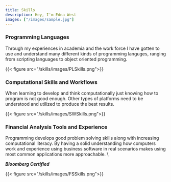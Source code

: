 ```yaml
---
title: Skills
description: Hey, I'm Edna West
images: ["/images/sample.jpg"]
---
```


### Programming Languages
Through my experiences in academia and the work force I have gotten to use and understand many different kinds of programming languges, ranging from scripting languages to object oriented programming. 

{{< figure src="/skills/images/PLSkills.png">}}

### Computational Skills and Workflows
When learning to develop and think computationally just knowing how to program is not good enough. Other types of platforms need to be understood and utilized to produce the best results. 

{{< figure src="/skills/images/SWSkills.png">}}

### Financial Analysis Tools and Experience
Programming develops good problem solving skills along with increasing computational literacy. By having a solid understanding how computers work and experience using business software in real scenarios makes using most common applications more approachable. \

***Bloomberg Certified***

{{< figure src="/skills/images/FSSkills.png">}}

